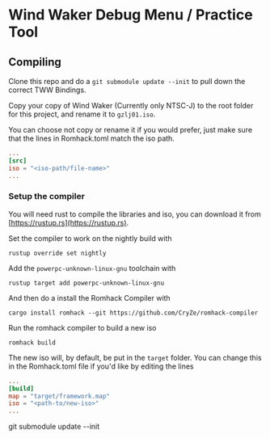 # Wind Waker Debug Menu / Practice Tool

## Compiling
Clone this repo and do a `git submodule update --init` to pull down the correct
TWW Bindings.

Copy your copy of Wind Waker (Currently only NTSC-J) to the root folder
for this project, and rename it to `gzlj01.iso`.

You can choose not copy or rename it if you would prefer, just make sure that the lines in
Romhack.toml match the iso path.
```Toml
...
[src]
iso = "<iso-path/file-name>"
...
```

### Setup the compiler

You will need rust to compile the libraries and iso, you can download it from
[https://rustup.rs](https://rustup.rs).

Set the compiler to work on the nightly build with
```
rustup override set nightly
```

Add the `powerpc-unknown-linux-gnu` toolchain with
```
rustup target add powerpc-unknown-linux-gnu
```

And then do a install the Romhack Compiler with
```
cargo install romhack --git https://github.com/CryZe/romhack-compiler
```

Run the romhack compiler to build a new iso
```
romhack build
```

The new iso will, by default, be put in the `target` folder. You can change this
in the Romhack.toml file if you'd like by editing the lines
```Toml
...
[build]
map = "target/framework.map"
iso = "<path-to/new-iso>"
...
```
git submodule update --init